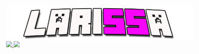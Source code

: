 <div align="center">
  <img src="./laryxt.png">
</div>

<div>
  <a href="https://github.com/larysxt">
    <img loading="lazy" height="180em" src="https://github-readme-stats.vercel.app/api/top-langs/?username=larysxt&layout=compact&langs_count=7&theme=dracula"/>
    <img loading="lazy" height="180em" src="https://github-readme-stats.vercel.app/api?username=larysxt&show_icons=true&theme=dracula&include_all_commits=true&count_private=true"/>
</div>
